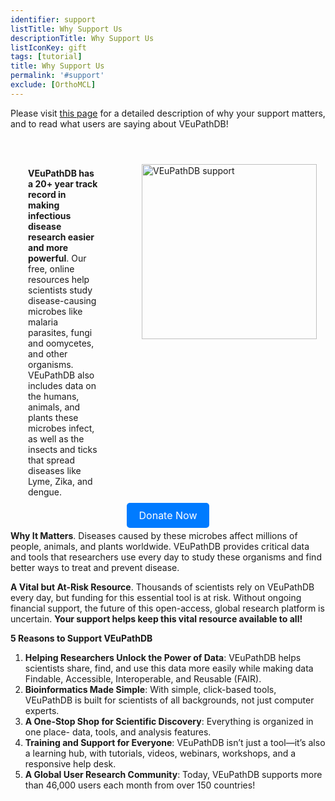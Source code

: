```yaml
---
identifier: support
listTitle: Why Support Us
descriptionTitle: Why Support Us
listIconKey: gift
tags: [tutorial]
title: Why Support Us
permalink: '#support'
exclude: [OrthoMCL]
---
```

<style>

p.indent {
    margin-left: 3em
}
.survey-link {
    display: block;
    text-align: center;
    margin-top: 5px;
}
.survey-link a {
    background-color: #007BFF;
    color: white;
    padding: 10px 20px;
    text-decoration: none;
    border-radius: 5px;
    font-size: 16px;
}
.search-strategies-feature {
    margin: auto;
  }
.container {
  display: flex;
}
#col-1 {
  flex: 1; margin-left: 2em;
}
#col-2 {
  flex: 3; margin-left: 2em;
}
</style>

Please visit <a href="/a/app/static-content/why-support.html">this page</a> for a detailed description of why your support matters, and to read what users are saying about VEuPathDB! 

<div class="search-strategies-feature">
  <section class="container">
    <div id="col-1">
      <p><br><br><b>VEuPathDB has a 20+ year track record in making infectious disease research easier and more powerful</b>. Our free, online resources help scientists study disease-causing microbes like malaria parasites, fungi and oomycetes, and other organisms. VEuPathDB also includes data on the humans, animals, and plants these microbes infect, as well as the insects and ticks that spread diseases like Lyme, Zika, and dengue.
      </p>
    </div>
    <div id="col-2">
      <img style="width: 20em; margin-top: 3em; margin-left: 3em;" src="{{'/assets/images/veupathdb_sub.png' | absolute_url}}" alt="VEuPathDB support"/>
    </div>
  </div>  

<div class="survey-link">
  <a href="/a/app/static-content/subscriptions.html" target="_blank">Donate Now</a>
</div>

<b>Why It Matters</b>. Diseases caused by these microbes affect millions of people, animals, and plants worldwide. VEuPathDB provides critical data and tools that researchers use every day to study these organisms and find better ways to treat and prevent disease.

<b>A Vital but At-Risk Resource</b>. Thousands of scientists rely on VEuPathDB every day, but funding for this essential tool is at risk. Without ongoing financial support, the future of this open-access, global research platform is uncertain. <b>Your support helps keep this vital resource available to all!</b>

<b>5 Reasons to Support VEuPathDB</b> 
<ol>
 <li><b>Helping Researchers Unlock the Power of Data</b>: VEuPathDB helps scientists share, find, and use this data more easily while making data Findable, Accessible, Interoperable, and Reusable (FAIR).</li>
 <li><b>Bioinformatics Made Simple</b>: With simple, click-based tools, VEuPathDB is built for scientists of all backgrounds, not just computer experts.</li>
 <li><b>A One-Stop Shop for Scientific Discovery</b>: Everything is organized in one place- data, tools, and analysis features.</li>
 <li><b>Training and Support for Everyone</b>: VEuPathDB isn’t just a tool—it’s also a learning hub, with tutorials, videos, webinars, workshops, and a responsive help desk.</li>
 <li><b>A Global User Research Community</b>: Today, VEuPathDB supports more than 46,000 users each month from over 150 countries!</li>
</ol>

 




   
